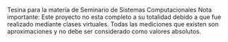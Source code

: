 Tesina para la materia de Seminario de Sistemas Computacionales
Nota importante: Este proyecto no esta completo a su totalidad debido a que fue realizado mediante clases virtuales.
Todas las mediciones que existen son aproximaciones y no debe ser considerado como valores absolutos.

